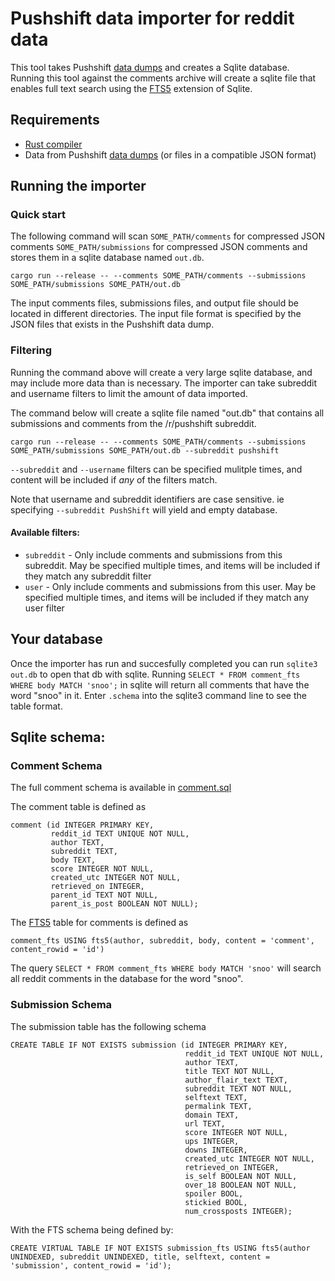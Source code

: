 # Pushshift data importer for reddit data

This tool takes Pushshift [data dumps](https://files.pushshift.io/reddit/) and creates a Sqlite database. Running this tool against the comments archive will create a sqlite file that enables full text search using the [FTS5](https://www.sqlite.org/fts5.html) extension of Sqlite.

## Requirements
 * [Rust compiler](https://www.rust-lang.org/tools/install)
 * Data from Pushshift [data dumps](https://files.pushshift.io/reddit/) (or files in a compatible JSON format)

## Running the importer
### Quick start

The following command will scan `SOME_PATH/comments` for compressed JSON comments `SOME_PATH/submissions` for compressed
JSON comments and stores them in a sqlite database named `out.db`. 

    cargo run --release -- --comments SOME_PATH/comments --submissions SOME_PATH/submissions SOME_PATH/out.db

The input comments files, submissions files, and output file should be located in different directories. The input file
format is specified by the JSON files that exists in the Pushshift data dump.

### Filtering

Running the command above will create a very large sqlite database, and may include more data than is necessary.
The importer can take subreddit and username filters to limit the amount of data imported.

The command below will create a sqlite file named "out.db" that contains all submissions and comments from
the /r/pushshift subreddit.

    cargo run --release -- --comments SOME_PATH/comments --submissions SOME_PATH/submissions SOME_PATH/out.db --subreddit pushshift

`--subreddit` and `--username` filters can be specified mulitple times, and content will be included if *any* of the filters match.

Note that username and subreddit identifiers are case sensitive. ie specifying `--subreddit PushShift` will yield and empty database.

#### Available filters:

* `subreddit` - Only include comments and submissions from this subreddit. May be specified multiple times, and
items will be included if they match any subreddit filter
* `user` - Only include comments and submissions from this user. May be specified multiple times, and
items will be included if they match any user filter

## Your database
Once the importer has run and succesfully completed you can run `sqlite3 out.db` to open that db with sqlite.
Running `SELECT * FROM comment_fts WHERE body MATCH 'snoo';` in sqlite will return all comments that have the word "snoo" in it.
Enter `.schema` into the sqlite3 command line to see the table format.

## Sqlite schema:
### Comment Schema

The full comment schema is available in [comment.sql](src/sqlite/comment.sql)

The comment table is defined as


    comment (id INTEGER PRIMARY KEY,
             reddit_id TEXT UNIQUE NOT NULL,
             author TEXT,
             subreddit TEXT,
             body TEXT,
             score INTEGER NOT NULL,
             created_utc INTEGER NOT NULL,
             retrieved_on INTEGER,
             parent_id TEXT NOT NULL,
             parent_is_post BOOLEAN NOT NULL);

The [FTS5](https://www.sqlite.org/fts5.html) table for comments is defined as

    comment_fts USING fts5(author, subreddit, body, content = 'comment', content_rowid = 'id')

The query `SELECT * FROM comment_fts WHERE body MATCH 'snoo'` will search all reddit comments in the database for the word "snoo".

### Submission Schema

The submission table has the following schema

    CREATE TABLE IF NOT EXISTS submission (id INTEGER PRIMARY KEY,
                                           reddit_id TEXT UNIQUE NOT NULL,
                                           author TEXT,
                                           title TEXT NOT NULL,
                                           author_flair_text TEXT,
                                           subreddit TEXT NOT NULL,
                                           selftext TEXT,
                                           permalink TEXT,
                                           domain TEXT,
                                           url TEXT,
                                           score INTEGER NOT NULL,
                                           ups INTEGER,
                                           downs INTEGER,
                                           created_utc INTEGER NOT NULL,
                                           retrieved_on INTEGER,
                                           is_self BOOLEAN NOT NULL,
                                           over_18 BOOLEAN NOT NULL,
                                           spoiler BOOL,
                                           stickied BOOL,
                                           num_crossposts INTEGER);

With the FTS schema being defined by:

    CREATE VIRTUAL TABLE IF NOT EXISTS submission_fts USING fts5(author UNINDEXED, subreddit UNINDEXED, title, selftext, content = 'submission', content_rowid = 'id');
